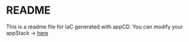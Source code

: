 # README
This is a readme file for IaC generated with appCD.
You can modify your appStack -> [here](http://cloud.appcd.io/appstacks/7912b1d3-6fc1-47db-9e6c-30dcd5e246cf)

